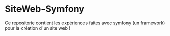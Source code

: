 # SiteWeb-Symfony
Ce repositorie contient les expériences faites avec symfony (un framework) pour la création d'un site web !
